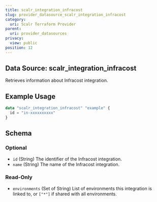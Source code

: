 ```yaml
---
title: scalr_integration_infracost
slug: provider_datasource_scalr_integration_infracost
category:
  uri: Scalr Terraform Provider
parent:
  uri: provider_datasources
privacy:
  view: public
position: 12
---
```

## Data Source: scalr_integration_infracost

Retrieves information about Infracost integration.

## Example Usage

```terraform
data "scalr_integration_infracost" "example" {
  id = "in-xxxxxxxxxx"
}
```

<!-- schema generated by tfplugindocs -->
## Schema

### Optional

- `id` (String) The identifier of the Infracost integration.
- `name` (String) The name of the Infracost integration.

### Read-Only

- `environments` (Set of String) List of environments this integration is linked to, or `["*"]` if shared with all environments.

